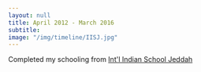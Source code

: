 ```yaml
---
layout: null
title: April 2012 - March 2016
subtitle:
image: "/img/timeline/IISJ.jpg"
---
```

Completed my schooling from <a href = "https://www.iisjed.org" target = "_blank">Int'l Indian School Jeddah</a>
